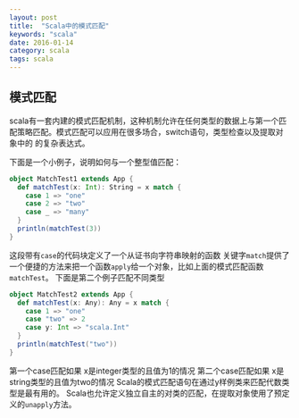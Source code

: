 ```yaml
---
layout: post
title:  "Scala中的模式匹配"
keywords: "scala"
date: 2016-01-14
category: scala
tags: scala
---
```


## 模式匹配

scala有一套内建的模式匹配机制，这种机制允许在任何类型的数据上与第一个匹配策略匹配。模式匹配可以应用在很多场合，switch语句，类型检查以及提取对象中的
的复杂表达式。

下面是一个小例子，说明如何与一个整型值匹配：

```scala
object MatchTest1 extends App {
  def matchTest(x: Int): String = x match {
    case 1 => "one"
    case 2 => "two"
    case _ => "many"
  }
  println(matchTest(3))
}
```

<!-- more -->

这段带有`case`的代码块定义了一个从证书向字符串映射的函数
关键字`match`提供了一个便捷的方法来把一个函数`apply`给一个对象，比如上面的模式匹配函数`matchTest`。
下面是第二个例子匹配不同类型

```scala
object MatchTest2 extends App {
  def matchTest(x: Any): Any = x match {
    case 1 => "one"
    case "two" => 2
    case y: Int => "scala.Int"
  }
  println(matchTest("two"))
}
```

第一个case匹配如果 x是integer类型的且值为1的情况
第二个case匹配如果 x是string类型的且值为two的情况
Scala的模式匹配语句在通过y样例类来匹配代数类型是最有用的。
Scala也允许定义独立自主的对类的匹配，在提取对象使用了预定义的`unapply`方法。